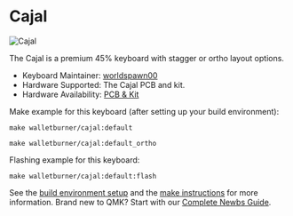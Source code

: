 # Cajal

![Cajal](https://i.imgur.com/FVKq7WH.png)

The Cajal is a premium 45% keyboard with stagger or ortho layout options.

* Keyboard Maintainer: [worldspawn00](https://github.com/worldspawn00/)
* Hardware Supported: The Cajal PCB and kit.
* Hardware Availability: [PCB & Kit](https://www.walletburner.co/)

Make example for this keyboard (after setting up your build environment):

    make walletburner/cajal:default

    make walletburner/cajal:default_ortho

Flashing example for this keyboard:

    make walletburner/cajal:default:flash

See the [build environment setup](https://docs.qmk.fm/#/getting_started_build_tools) and the [make instructions](https://docs.qmk.fm/#/getting_started_make_guide) for more information. Brand new to QMK? Start with our [Complete Newbs Guide](https://docs.qmk.fm/#/newbs).
